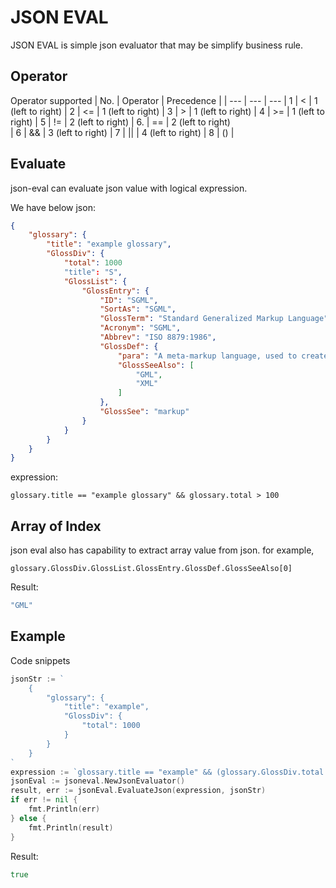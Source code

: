 # JSON EVAL 
JSON EVAL is simple json evaluator that may be simplify business rule. 

## Operator 
Operator supported 
| No.      | Operator  | Precedence |
| ---      | ---       | ---
| 1        | <         | 1 (left to right)
| 2        | <=        | 1 (left to right)
| 3        | >         | 1 (left to right)
| 4        | >=        | 1 (left to right)
| 5        | !=        | 2 (left to right)
| 6.       | ==        | 2 (left to right)  
| 6        | &&        | 3 (left to right)
| 7        | \|\|      | 4 (left to right)
| 8        | ()        |

## Evaluate
json-eval can evaluate json value with logical expression.

We have below json:

```json 
{
    "glossary": {
        "title": "example glossary",
        "GlossDiv": {
            "total": 1000
            "title": "S",
            "GlossList": {
                "GlossEntry": {
                    "ID": "SGML",
                    "SortAs": "SGML",
                    "GlossTerm": "Standard Generalized Markup Language",
                    "Acronym": "SGML",
                    "Abbrev": "ISO 8879:1986",
                    "GlossDef": {
                        "para": "A meta-markup language, used to create markup languages such as DocBook.",
                        "GlossSeeAlso": [
                            "GML",
                            "XML"
                        ]
                    },
                    "GlossSee": "markup"
                }
            }
        }
    }
}
```
expression: 

~~~
glossary.title == "example glossary" && glossary.total > 100
~~~
## Array of Index
json eval also has capability to extract array value from json. for example, 
~~~
glossary.GlossDiv.GlossList.GlossEntry.GlossDef.GlossSeeAlso[0]
~~~

Result:
```go 
"GML"
```

## Example
Code snippets
```go
jsonStr := `
    {
        "glossary": {
            "title": "example",
            "GlossDiv": {
                "total": 1000
            }
        }
    }    
`
expression := `glossary.title == "example" && (glossary.GlossDiv.total > 100)`
jsonEval := jsoneval.NewJsonEvaluator()
result, err := jsonEval.EvaluateJson(expression, jsonStr)
if err != nil {
    fmt.Println(err)
} else {
    fmt.Println(result)
}
```

Result:
```go 
true 
```


